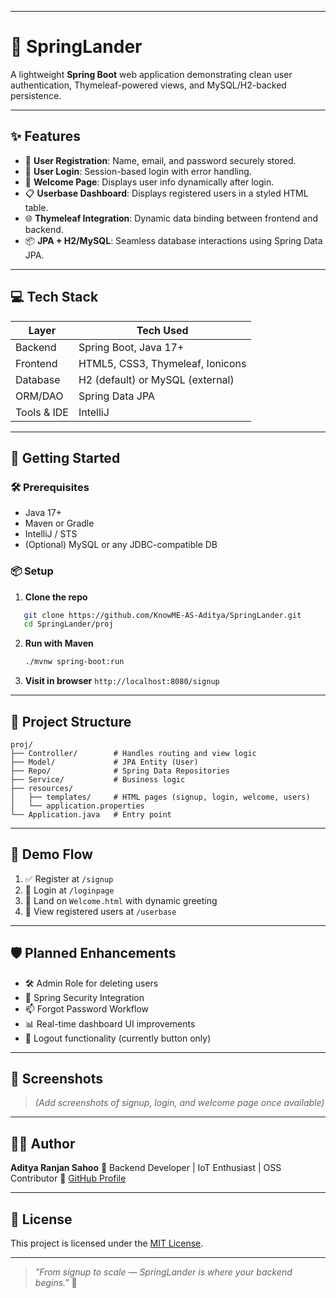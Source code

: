 
---

# 🌱 SpringLander

A lightweight **Spring Boot** web application demonstrating clean user authentication, Thymeleaf-powered views, and MySQL/H2-backed persistence.

---

## ✨ Features

- 🔐 **User Registration**: Name, email, and password securely stored.
- 🔑 **User Login**: Session-based login with error handling.
- 📄 **Welcome Page**: Displays user info dynamically after login.
- 📋 **Userbase Dashboard**: Displays registered users in a styled HTML table.
- 🌐 **Thymeleaf Integration**: Dynamic data binding between frontend and backend.
- 📦 **JPA + H2/MySQL**: Seamless database interactions using Spring Data JPA.

---

## 💻 Tech Stack

| Layer          | Tech Used                          |
|----------------|------------------------------------|
| Backend        | Spring Boot, Java 17+              |
| Frontend       | HTML5, CSS3, Thymeleaf, Ionicons   |
| Database       | H2 (default) or MySQL (external)   |
| ORM/DAO        | Spring Data JPA                    |
| Tools & IDE    | IntelliJ                           |

---

## 🚀 Getting Started

### 🛠️ Prerequisites

- Java 17+
- Maven or Gradle
- IntelliJ / STS
- (Optional) MySQL or any JDBC-compatible DB

### 📦 Setup

1. **Clone the repo**
```bash
   git clone https://github.com/KnowME-AS-Aditya/SpringLander.git
   cd SpringLander/proj
````

2. **Run with Maven**

   ```bash
   ./mvnw spring-boot:run
   ```

3. **Visit in browser**
   `http://localhost:8080/signup`

---

## 🧩 Project Structure

```
proj/
├── Controller/        # Handles routing and view logic
├── Model/             # JPA Entity (User)
├── Repo/              # Spring Data Repositories
├── Service/           # Business logic
├── resources/
│   ├── templates/     # HTML pages (signup, login, welcome, users)
│   └── application.properties
└── Application.java   # Entry point
```

---

## 🧪 Demo Flow

1. ✅ Register at `/signup`
2. 🔐 Login at `/loginpage`
3. 🎉 Land on `Welcome.html` with dynamic greeting
4. 👥 View registered users at `/userbase`

---

## 🛡️ Planned Enhancements

* 🛠 Admin Role for deleting users
* 🎯 Spring Security Integration
* 📫 Forgot Password Workflow
* 📊 Real-time dashboard UI improvements
* 🔄 Logout functionality (currently button only)

---

## 📸 Screenshots

> *(Add screenshots of signup, login, and welcome page once available)*

---

## 👨‍💻 Author

**Aditya Ranjan Sahoo**
💼 Backend Developer | IoT Enthusiast | OSS Contributor
📍 [GitHub Profile](https://github.com/KnowME-AS-Aditya)

---

## 📃 License

This project is licensed under the [MIT License](LICENSE).

---

> *"From signup to scale — SpringLander is where your backend begins."* 🚀

```

